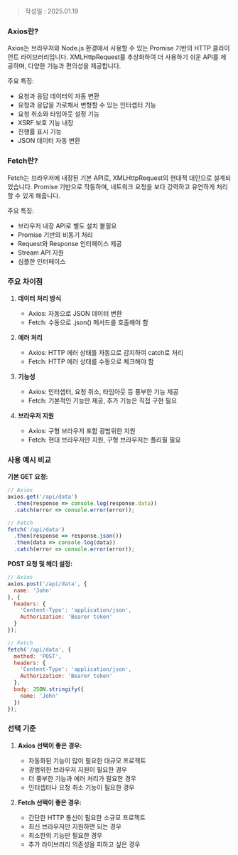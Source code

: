 >작성일 : 2025.01.19

### Axios란?

Axios는 브라우저와 Node.js 환경에서 사용할 수 있는 Promise 기반의 HTTP 클라이언트 라이브러리입니다. XMLHttpRequest를 추상화하여 더 사용하기 쉬운 API를 제공하며, 다양한 기능과 편의성을 제공합니다.

주요 특징:
- 요청과 응답 데이터의 자동 변환
- 요청과 응답을 가로채서 변형할 수 있는 인터셉터 기능
- 요청 취소와 타임아웃 설정 기능
- XSRF 보호 기능 내장
- 진행률 표시 기능
- JSON 데이터 자동 변환

### Fetch란?

Fetch는 브라우저에 내장된 기본 API로, XMLHttpRequest의 현대적 대안으로 설계되었습니다. Promise 기반으로 작동하며, 네트워크 요청을 보다 강력하고 유연하게 처리할 수 있게 해줍니다.

주요 특징:
- 브라우저 내장 API로 별도 설치 불필요
- Promise 기반의 비동기 처리
- Request와 Response 인터페이스 제공
- Stream API 지원
- 심플한 인터페이스

### 주요 차이점

1. **데이터 처리 방식**
   - Axios: 자동으로 JSON 데이터 변환
   - Fetch: 수동으로 .json() 메서드를 호출해야 함

2. **에러 처리**
   - Axios: HTTP 에러 상태를 자동으로 감지하여 catch로 처리
   - Fetch: HTTP 에러 상태를 수동으로 체크해야 함

3. **기능성**
   - Axios: 인터셉터, 요청 취소, 타임아웃 등 풍부한 기능 제공
   - Fetch: 기본적인 기능만 제공, 추가 기능은 직접 구현 필요

4. **브라우저 지원**
   - Axios: 구형 브라우저 포함 광범위한 지원
   - Fetch: 현대 브라우저만 지원, 구형 브라우저는 폴리필 필요

### 사용 예시 비교

**기본 GET 요청:**
```javascript
// Axios
axios.get('/api/data')
  .then(response => console.log(response.data))
  .catch(error => console.error(error));

// Fetch
fetch('/api/data')
  .then(response => response.json())
  .then(data => console.log(data))
  .catch(error => console.error(error));
```

**POST 요청 및 헤더 설정:**
```javascript
// Axios
axios.post('/api/data', {
  name: 'John'
}, {
  headers: {
    'Content-Type': 'application/json',
    Authorization: 'Bearer token'
  }
});

// Fetch
fetch('/api/data', {
  method: 'POST',
  headers: {
    'Content-Type': 'application/json',
    Authorization: 'Bearer token'
  },
  body: JSON.stringify({
    name: 'John'
  })
});
```

### 선택 기준

1. **Axios 선택이 좋은 경우:**
   - 자동화된 기능이 많이 필요한 대규모 프로젝트
   - 광범위한 브라우저 지원이 필요한 경우
   - 더 풍부한 기능과 에러 처리가 필요한 경우
   - 인터셉터나 요청 취소 기능이 필요한 경우

2. **Fetch 선택이 좋은 경우:**
   - 간단한 HTTP 통신이 필요한 소규모 프로젝트
   - 최신 브라우저만 지원하면 되는 경우
   - 최소한의 기능만 필요한 경우
   - 추가 라이브러리 의존성을 피하고 싶은 경우
